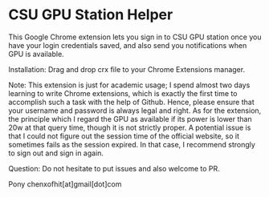 # CSU GPU Station Helper

This Google Chrome extension lets you sign in to CSU GPU station once you have your login credentials saved, and also send you notifications when GPU is available.

Installation: Drag and drop crx file to your Chrome Extensions manager.

Note: This extension is just for academic usage; I spend almost two days learning to write Chrome extensions, which is exactly the first time to accomplish such a task with the help of Github. Hence,
please ensure that your username and password is always legal and right.
As for the extension, the principle which I regard the GPU as available if its power is lower than 20w at that query time, though it is not strictly proper.
A potential issue is that I could not figure out the session time of the official website, so it sometimes fails as the session expired. In that case, I recommend strongly to sign out and sign in again.

Question: Do not hesitate to put issues and also welcome to PR.

Pony
chenxofhit[at]gmail[dot]com

